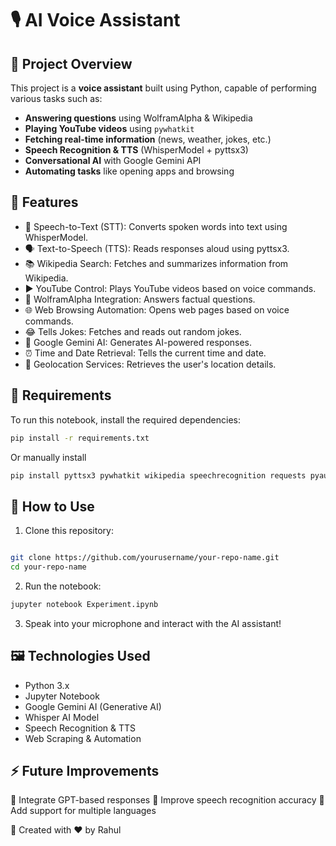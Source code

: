 # 🎙️ AI Voice Assistant

## 📌 Project Overview
This project is a **voice assistant** built using Python, capable of performing various tasks such as:

- **Answering questions** using WolframAlpha & Wikipedia  
- **Playing YouTube videos** using `pywhatkit`  
- **Fetching real-time information** (news, weather, jokes, etc.)  
- **Speech Recognition & TTS** (WhisperModel + pyttsx3)  
- **Conversational AI** with Google Gemini API  
- **Automating tasks** like opening apps and browsing  

## 🚀 Features
- 🎤 Speech-to-Text (STT): Converts spoken words into text using WhisperModel.
- 🗣️ Text-to-Speech (TTS): Reads responses aloud using pyttsx3.
- 📚 Wikipedia Search: Fetches and summarizes information from Wikipedia.
- ▶️ YouTube Control: Plays YouTube videos based on voice commands.
- 🧠 WolframAlpha Integration: Answers factual questions.
- 🌐 Web Browsing Automation: Opens web pages based on voice commands.
- 😂 Tells Jokes: Fetches and reads out random jokes.
- 🤖 Google Gemini AI: Generates AI-powered responses.
- ⏰ Time and Date Retrieval: Tells the current time and date.
- 📍 Geolocation Services: Retrieves the user's location details.

## 🔧 Requirements
To run this notebook, install the required dependencies:

```bash
pip install -r requirements.txt
```
Or manually install
```bash 
pip install pyttsx3 pywhatkit wikipedia speechrecognition requests pyaudio pandas google-generativeai faster-whisper
```

## 🎯 How to Use
1. Clone this repository:

```bash

git clone https://github.com/yourusername/your-repo-name.git
cd your-repo-name
```

2. Run the notebook:

```bash
jupyter notebook Experiment.ipynb
```
3. Speak into your microphone and interact with the AI assistant!

## 🖼️ Technologies Used
- Python 3.x
- Jupyter Notebook
- Google Gemini AI (Generative AI)
- Whisper AI Model
- Speech Recognition & TTS
- Web Scraping & Automation

## ⚡ Future Improvements
🔹 Integrate GPT-based responses
🔹 Improve speech recognition accuracy
🔹 Add support for multiple languages


🔹 Created with ❤️ by Rahul